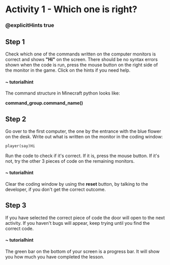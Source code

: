 # Activity 1 - Which one is right?

### @explicitHints true

## Step 1
Check which one of the commands written on the computer monitors is correct and shows **"Hi"** on the screen. There should be no syntax errors shown when the code is run, press the mouse button on the right side of the monitor in the game. Click on the hints if you need help.

#### ~ tutorialhint 
The command structure in Minecraft python looks like:

**command_group.command_name()**

## Step 2

Go over to the first computer, the one by the entrance with the blue flower on the desk. Write out what is written on the monitor in the coding window:

```python 
player(say)Hi
```
Run the code to check if it's correct. If it is, press the mouse button. If it's not, try the other 3 pieces of code on the remaining monitors. 

#### ~ tutorialhint 
Clear the coding window by using the **reset** button, by talking to the developer, if you don't get the correct outcome. 

## Step 3 
If you have selected the correct piece of code the door will open to the next activity. If you haven't bugs will appear, keep trying until you find the correct code. 

#### ~ tutorialhint 
The green bar on the bottom of your screen is a progress bar. It will show you how much you have completed the lesson. 
